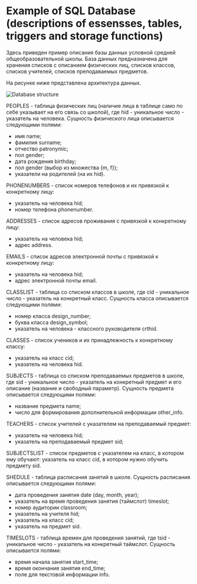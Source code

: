 # Example of SQL Database (descriptions of essensses, tables, triggers and storage functions)

Здесь приведен пример описания базы данных условной средней общеобразовательной школы. База данных предназначена для хранения списков с описанием физических лиц, списков классов, списков учителей, списков преподаваемых предметов.

На рисунке ниже представлена архитектура данных.

![Database structure](https://user-images.githubusercontent.com/33044635/158016824-74fd8908-3939-44a5-87ff-cf268a27912b.png)

PEOPLES - таблица физических лиц (наличие лица в таблице само по себе указывает на его связь со школой), где hid - уникальное число - указатель на человека. Сущность физического лица описывается следующими полями:
- имя name;
- фамилия surname;
- отчество patronymic;
- пол gender;
- дата рождения birthday;
- пол gender (выбор из множества {m, f});
- указатели на родителей (на их hid).

PHONENUMBERS - список номеров телефонов и их привязкой к конкретному лицу:
- указатель на человека hid;
- номер телефона phonenumber.

ADDRESSES - список адресов проживания с привязкой к конкретному лицу:
- указатель на человека hid;
- адрес address.

EMAILS - список адресов электронной почты с привязкой к конкретному лицу:
- указатель на человека hid;
- адрес электронной почты email.

CLASSLIST - таблица со списком классов в школе, где cid - уникальное число - указатель на конкретный класс. Сущность класса описывается следующими полями:
- номер класса design_number;
- буква класса design_symbol;
- указатель на человека - классного руководителя crthid.

CLASSES - список учеников и их принадлежность к конкретному классу:
- указатель на класс cid;
- указатель на человека hid.

SUBJECTS - таблица со списком преподаваемых предметов в школе, где sid - уникальное число - указатель на конкретный предмет и его описание (название и свободный параметр). Сущность предмета описывается следующими полями:
- название предмета name;
- число для формирования дополнительной информации other_info.

TEACHERS - список учителей с указателем на преподаваемый предмет:
- указатель на человека hid;
- указатель на преподаваемый предмет sid;

SUBJECTSLIST - список предметов с указателем на класс, в котором ему обучают: указатель на класс cid, в котором нужно обучить предмету sid.

SHEDULE - таблица расписания занятий в школе. Сущность расписания описывается следующими полями:
- дата проведения занятия date (day, month, year);
- указатель на время проведения занятия (таймслот) timeslot;
- номер аудитории classroom;
- указатель на учителя hid;
- указатель на класс cid;
- указатель на предмет sid.

TIMESLOTS - таблица времен для проведения занятий, где tsid - уникальное число - указатель на конкретный таймслот. Сущность описывается полями:
- время начала занятия start_time;
- время окончания занятия end_time;
- поле для текстовой информации info.
